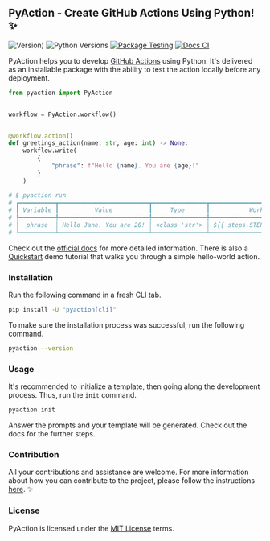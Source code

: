 ## PyAction - Create GitHub Actions Using Python! :sparkles:

![Version)](https://img.shields.io/github/v/tag/lnxpy/pyaction?label=Version) ![Python Versions](https://img.shields.io/pypi/pyversions/pyaction?logo=python&logoColor=949DA5&label=Python&labelColor=2A3035) [![Package Testing](https://github.com/lnxpy/pyaction/actions/workflows/testing.yml/badge.svg)](https://github.com/lnxpy/pyaction/actions/workflows/testing.yml) [![Docs CI](https://github.com/lnxpy/pyaction/actions/workflows/docs.yml/badge.svg?branch=main)](https://github.com/lnxpy/pyaction/actions/workflows/docs.yml)

PyAction helps you to develop [GitHub Actions](https://docs.github.com/en/actions) using Python. It's delivered as an installable package with the ability to test the action locally before any deployment.

```python
from pyaction import PyAction


workflow = PyAction.workflow()


@workflow.action()
def greetings_action(name: str, age: int) -> None:
    workflow.write(
        {
            "phrase": f"Hello {name}. You are {age}!"
        }
    )

# $ pyaction run
# ┏━━━━━━━━━━┳━━━━━━━━━━━━━━━━━━━━━━━━━┳━━━━━━━━━━━━━━━┳━━━━━━━━━━━━━━━━━━━━━━━━━━━━━━━━━━━━━┓
# ┃ Variable ┃          Value          ┃     Type      ┃           Workflow Usage            ┃
# ┡━━━━━━━━━━╇━━━━━━━━━━━━━━━━━━━━━━━━━╇━━━━━━━━━━━━━━━╇━━━━━━━━━━━━━━━━━━━━━━━━━━━━━━━━━━━━━┩
# │  phrase  │ Hello Jane. You are 20! │ <class 'str'> │ ${{ steps.STEP_ID.outputs.phrase }} │
# └──────────┴─────────────────────────┴───────────────┴─────────────────────────────────────┘
```

Check out the [official docs](https://pyaction.imsadra.me) for more detailed information. There is also a [Quickstart](https://pyaction.imsadra.me/quickstart) demo tutorial that walks you through a simple hello-world action.

### Installation
Run the following command in a fresh CLI tab.

```sh
pip install -U "pyaction[cli]"
```

To make sure the installation process was successful, run the following command.

```sh
pyaction --version
```

### Usage
It's recommended to initialize a template, then going along the development process. Thus, run the `init` command.

```sh
pyaction init
```

Answer the prompts and your template will be generated. Check out the docs for the further steps.

### Contribution
All your contributions and assistance are welcome. For more information about how you can contribute to the project, please follow the instructions [here](https://pyaction.imsadra.me/contributing). :sparkles:

### License
PyAction is licensed under the [MIT License](LICENSE) terms.
